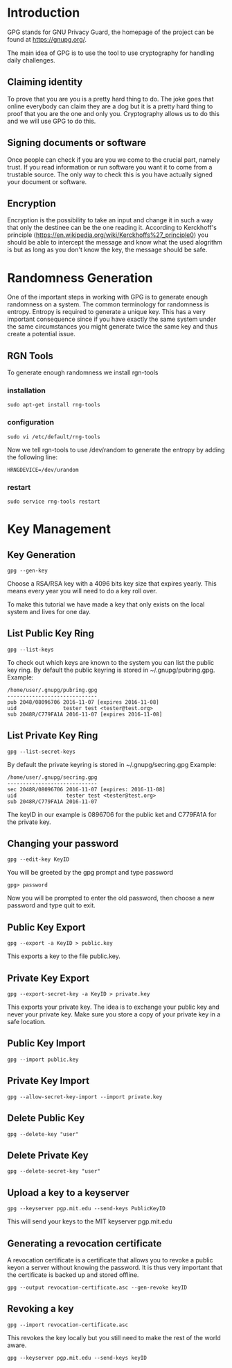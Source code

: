 # Introduction
GPG stands for GNU Privacy Guard, the homepage of the project can be found at https://gnupg.org/.

The main idea of GPG is to use the tool to use cryptography for handling daily challenges.

## Claiming identity
To prove that you are you is a pretty hard thing to do. The joke goes that online everybody can claim they are a dog but it is a pretty hard thing to proof that you are the one and only you. Cryptography allows us to do this and we will use GPG to do this.

## Signing documents or software
Once people can check if you are you we come to the crucial part, namely trust. If you read information or run software you want it to come from a trustable source. The only way to check this is you have actually signed your document or software.

## Encryption
Encryption is the possibility to take an input and change it in such a way that only the destinee can be the one reading it. According to Kerckhoff's principle (https://en.wikipedia.org/wiki/Kerckhoffs%27_principle0) you should be able to intercept the message and know what the used alogrithm is but as long as you don't know the key, the message should be safe.

# Randomness Generation
One of the important steps in working with GPG is to generate enough randomness on a system. The common terminology for randomness is entropy. Entropy is required to generate a unique key. This has a very important consequence since if you have exactly the same system under the same circumstances you might generate twice the same key and thus create a potential issue. 

## RGN Tools
To generate enough randomness we install rgn-tools
### installation
```
sudo apt-get install rng-tools
```
### configuration
```
sudo vi /etc/default/rng-tools
```
Now we tell rgn-tools to use /dev/random to generate the entropy by adding the following line:
```
HRNGDEVICE=/dev/urandom
```
### restart
```
sudo service rng-tools restart
```

# Key Management
## Key Generation
```
gpg --gen-key
```
Choose a RSA/RSA key with a 4096 bits key size that expires yearly. This means every year you will need to do a key roll over.

To make this tutorial we have made a key that only exists on the local system and lives for one day.

## List Public Key Ring
```
gpg --list-keys
```
To check out which keys are known to the system you can list the public key ring. By default the public keyring is stored in ~/.gnupg/pubring.gpg.
Example:
```
/home/user/.gnupg/pubring.gpg
-----------------------------
pub 2048/08096706 2016-11-07 [expires 2016-11-08]
uid               tester test <tester@test.org>
sub 2048R/C779FA1A 2016-11-07 [expires 2016-11-08]
```

## List Private Key Ring
```
gpg --list-secret-keys
```
By default the private keyring is stored in ~/.gnupg/secring.gpg
Example:
```
/home/user/.gnupg/secring.gpg
-----------------------------
sec 2048R/08096706 2016-11-07 [expires: 2016-11-08]
uid                tester test <tester@test.org>
sub 2048R/C779FA1A 2016-11-07
```
The keyID in our example is 0896706 for the public ket and C779FA1A for the private key.

## Changing your password
```
gpg --edit-key KeyID
```
You will be greeted by the gpg prompt and type password
```
gpg> password
```
Now you will be prompted to enter the old password, then choose a new password and type quit to exit.

## Public Key Export
```
gpg --export -a KeyID > public.key
```
This exports a key to the file public.key.

## Private Key Export
```
gpg --export-secret-key -a KeyID > private.key
```
This exports your private key. The idea is to exchange your public key and never your private key. Make sure you store a copy of your private key in a safe location.

## Public Key Import
```
gpg --import public.key
```
## Private Key Import
```
gpg --allow-secret-key-import --import private.key
```
## Delete Public Key
```
gpg --delete-key "user"
```
## Delete Private Key
```
gpg --delete-secret-key "user"
```
## Upload a key to a keyserver
```
gpg --keyserver pgp.mit.edu --send-keys PublicKeyID
```
This will send your keys to the MIT keyserver pgp.mit.edu

## Generating a revocation certificate
A revocation certificate is a certificate that allows you to revoke a public keyon a server without knowing the password. It is thus very important that the certificate is backed up and stored offline.
```
gpg --output revocation-certificate.asc --gen-revoke keyID
```
## Revoking a key
```
gpg --import revocation-certificate.asc
```
This revokes the key locally but you still need to make the rest of the world aware.
```
gpg --keyserver pgp.mit.edu --send-keys keyID
```

